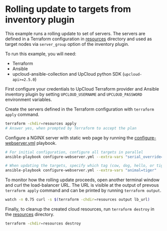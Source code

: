 # Rolling update to targets from inventory plugin

This example runs a rolling update to set of servers. The servers are defined in a Terraform configuration in [resources](./resources) directory and used as target nodes via `server_group` option of the inventory plugin.

To run this example, you will need:

- Terraform
- Ansible
- upcloud-ansible-collection and UpCloud python SDK (`upcloud-api>=2.5.0`)

First configure your credentials to UpCloud Terraform provider and Ansible inventory plugin by setting `UPCLOUD_USERNAME` and `UPCLOUD_PASSWORD` environment variables.

Create the servers defined in the Terraform configuration with `terraform apply` command.

```sh
terraform -chdir=resources apply
# Answer yes, when prompted by Terraform to accept the plan
```

Configure a NGINX server with static web page by running the [configure-webserver.yml](./configure-webserver.yml) playbook.

```sh
# For initial configuration, configure all targets in parallel
ansible-playbook configure-webserver.yml --extra-vars "serial_override=0"

# When updating the targets, specify which tag (cow, dog, hello, or tiger) to use
ansible-playbook configure-webserver.yml --extra-vars "animal=tiger"
```

To monitor how the rolling update proceeds, open another terminal window and curl the load-balancer URL. The URL is visible at the output of prevous `terraform apply` command and can be printed by running `terraform output`.

```sh
watch -n 0.75 curl -s $(terraform -chdir=resources output lb_url)
```

Finally, to cleanup the created cloud resources, run `terraform destroy` in the [resources](./resources) directory.

```sh
terraform -chdir=resources destroy
```
